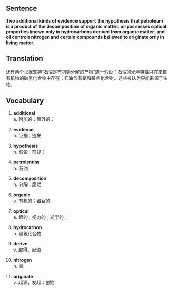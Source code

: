 ## Sentence

**Two additional kinds of evidence support the hypothesis that petroleum is a product of the decomposition of organic matter: oil possesses optical properties known only in hydrocarbons derived from organic matter, and oil controls nitrogen and certain compounds believed to originate only in living matter.**      

## Translation

还有两个证据支持“石油是有机物分解的产物”这一假设：石油的光学特性只在来自有机物的碳氢化合物中存在；石油含有氮和某些化合物，这些被认为只能来源于生物。     

## Vocabulary   

1. **additional**      
a. 附加的；额外的；      

2. **evidence**       
n. 证据；迹象       

3. **hypothesis**      
n. 假设；前提；        

4. **petrolenum**       
n. 石油      

5. **decomposition**       
n. 分解；腐烂       

6. **organic**       
a. 有机的；器官的      

7. **optical**      
a. 眼的；视力的；光学的；        

8. **hydrocarbon**      
n. 碳氢化合物       

9. **derive**       
v. 取得，起源        

10. **nitrogen**      
n. 氮       

11. **originate**      
v. 起源，发起；创始       









